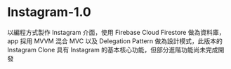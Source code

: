 # Instagram-1.0
以編程方式製作 Instagram 介面，使用 Firebase Cloud Firestore 做為資料庫，app 採用 MVVM 混合 MVC 以及 Delegation Pattern 做為設計模式，此版本的 Instagram Clone 具有 Instagram 的基本核心功能，但部分進階功能尚未完成開發
